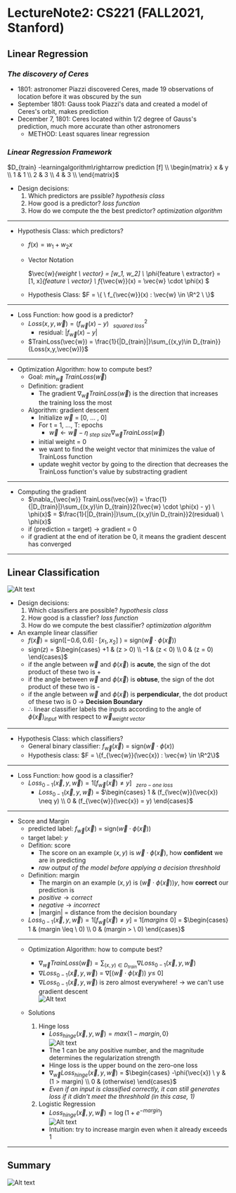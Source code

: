 # LectureNote2: CS221 (FALL2021, Stanford)

## Linear Regression

### *The discovery of Ceres*
- 1801: astronomer Piazzi discovered Ceres, made 19 observations of location before it was obscured by the sun
- September 1801: Gauss took Piazzi's data and created a model of Ceres's orbit, makes prediction
- December 7, 1801: Ceres located within 1/2 degree of Gauss's prediction, much more accurate than other astronomers
  - METHOD: Least squares linear regression

### *Linear Regression Framework*
$D_{train} -learningalgorithm\rightarrow prediction [f] \\
\begin{matrix}
x & y \\
1 & 1 \\
2 & 3 \\
4 & 3 \\
\end{matrix}$ 

- Design decisions:
  1. Which predictors are pssible? *hypothesis class*
  2. How good is a predictor? *loss function*
  3. How do we compute the the best predictor? *optimization algorithm*
---
- Hypothesis Class: which predictors?
  - $f(x) = w_1+ w_2x$
  - Vector Notation
  
    $\vec{w}_{weight \ vector} = [w_1, w_2] \\
    \phi_{feature \ extractor} = [1, x]_{feature \ vector} \\
    f_{\vec{w}}(x) = \vec{w} \cdot \phi(x)
    $  
  - Hypothesis Class: $F = \{ \ f_{\vec{w}}(x) : \vec{w} \in \R^2 \ \}$
---
- Loss Function: how good is a predictor?
  - $Loss(x, y, \vec{w}) = (f_{\vec{w}}(x) - y)^2_{ \ \ \ squared \ loss}$
    - residual: $|f_{\vec{w}}(x) - y|$
  - $TrainLoss(\vec{w}) = \frac{1}{|D_{train}|}\sum_{(x,y)\in D_{train}}{Loss(x,y,\vec{w})}$
---
- Optimization Algorithm: how to compute best?
  - Goal: $min_{\vec{w}} \ TrainLoss(\vec{w})$
  - Definition: gradient
    - The gradient $\nabla_{\vec{w}} TrainLoss(\vec{w})$ is the direction that increases the training loss the most
  - Algorithm: gradient descent
    - Initialize $\vec{w}$ = [0, ... , 0]
    - For t = 1, ..., T: epochs
      - $\vec{w} \leftarrow \vec{w} - \eta_{ \ step \ size} \nabla_{\vec{w}} TrainLoss(\vec{w})$
    - initial weight = 0
    - we want to find the weight vector that minimizes the value of TrainLoss function
    - update weghit vector by going to the direction that decreases the TrainLoss function's value by substracting gradient
---
- Computing the gradient
  - $\nabla_{\vec{w}} TrainLoss(\vec{w}) = \frac{1}{|D_{train}|}\sum_{(x,y)\in D_{train}}2(\vec{w} \cdot \phi(x) - y) \ \phi(x)$ = $\frac{1}{|D_{train}|}\sum_{(x,y)\in D_{train}}2(residual) \ \phi(x)$
  - if (prediction = target) $\rightarrow$ gradient = 0
  - if gradient at the end of iteration be 0, it means the gradient descent has converged
---

## Linear Classification
![Alt text](image-1.png)
- Design decisions:
  1. Which classifiers are possible? *hypothesis class*
  2. How good is a classfier? *loss function*
  3. How do we compute the best classifier? *optimization algorithm*
- An example linear classifier
  - $f(\vec{x})$ = sign$([-0.6, 0.6] \cdot [x_1, x_2] \ )$ = sign($\vec{w} \cdot \phi(\vec{x})$)
  - sign($z$) = $\begin{cases} 
    +1 &  (z > 0) \\
    -1 &  (z < 0) \\
    0 &  (z = 0)
  \end{cases}$
  - if the angle between $\vec{w}$ and $\phi(\vec{x})$ is **acute**, the sign of the dot product of these two is +
  - if the angle between $\vec{w}$ and $\phi(\vec{x})$ is **obtuse**, the sign of the dot product of these two is -
  - if the angle between $\vec{w}$ and $\phi(\vec{x})$ is **perpendicular**, the dot product of these two is 0 $\rightarrow$ **Decision Boundary**
  - $\therefore$ linear classifier labels the inputs according to the angle of $\phi(\vec{x})_{input}$ with respect to $\vec{w}_{weight \ vector}$
---
- Hypothesis Class: which classifiers?
  - General binary classifier: $f_{\vec{w}}(\vec{x})$ = sign($\vec{w} \cdot \phi(x)$)
  - Hypothesis class: $F = \{f_{\vec{w}}(\vec{x}) : \vec{w} \in \R^2\}$
---
- Loss Function: how good is a classifier?
  - $Loss_{0-1}(\vec{x}, y, \vec{w}) = 1[f_{\vec{w}}(\vec{x}) \neq y]_{ \ \ \ zero-one \ loss}$
    - $Loss_{0-1}(\vec{x}, y, \vec{w})$ = $\begin{cases} 
    1 &  (f_{\vec{w}}(\vec{x}) \neq y) \\
    0 &  (f_{\vec{w}}(\vec{x}) = y) 
  \end{cases}$

---
- Score and Margin
  - predicted label: $f_{\vec{w}}(\vec{x})$ = sign($\vec{w} \cdot \phi(\vec{x})$)
  - target label: $y$
  - Defition: score
    - The score on an example ($x, y$) is $\vec{w} \cdot \phi(\vec{x})$, how **confident** we are in predicting
    - *raw output of the model before applying a decision threshhold*
  - Definition: margin
    - The margin on an example ($x, y$) is $(\vec{w} \cdot \phi(\vec{x}))y$, how **correct** our prediction is
    - $positive \rightarrow correct$
    - $negative \rightarrow incorrect$
    - |margin| = distance from the decision boundary
  - $Loss_{0-1}(\vec{x}, y, \vec{w}) = 1[f_{\vec{w}}(\vec{x}) \neq y]$ = $1[margin \leq \ 0]$ = $\begin{cases} 
    1 &  (margin \leq \ 0) \\
    0 &  (margin > \ 0) 
  \end{cases}$
  ---
  - Optimization Algorithm: how to compute best?
    - $\nabla_{\vec{w}} TrainLoss(\vec{w}) = \sum_{(x,y)\in D_{train}} \nabla Loss_{0-1}(\vec{x}, y, \vec{w})$
    - $\nabla Loss_{0-1}(\vec{x}, y, \vec{w})$ = $\nabla [(\vec{w} \cdot \phi(\vec{x})) \ y \leq \ 0]$
    - $\nabla Loss_{0-1}(\vec{x}, y, \vec{w})$ is zero almost everywhere! $\rightarrow$ we can't use gradient descent<br>
    ![Alt text](image.png)

  - Solutions
    1. Hinge loss
       - $Loss_{hinge}(\vec{x}, y, \vec{w}) = max\{1 - margin, 0\}$ <br>
       ![Alt text](image-2.png)
       - The 1 can be any positive number, and the magnitude determines the regularization strength
       - Hinge loss is the upper bound on the zero-one loss
       - $\nabla_{\vec{w}} Loss_{hinge}(\vec{x}, y, \vec{w})$ = $\begin{cases} 
    -\phi(\vec{x}) \ y &  (1 > margin) \\
    0 &  (otherwise) 
  \end{cases}$
       - *Even if an input is classified correctly, it can still generates loss if it didn't meet the threshhold (in this case, 1)*
    1. Logistic Regression
       - $Loss_{hinge}(\vec{x}, y, \vec{w}) = \log(1 + e^{-margin})$<br>
       ![Alt text](image-3.png)
       - Intuition: try to increase margin even when it already exceeds 1   
---
## Summary
![Alt text](image-4.png)
